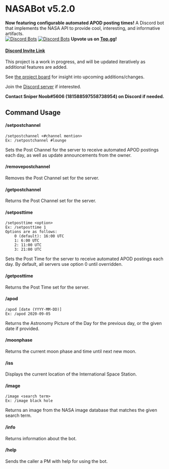 # NASABot v5.2.0
**Now featuring configurable automated APOD posting times!** A Discord bot that implements the NASA API to provide cool, interesting, and informative artifacts.\
[![Discord Bots](https://top.gg/api/widget/status/748775876077813881.svg)](https://top.gg/bot/748775876077813881)
[![Discord Bots](https://top.gg/api/widget/servers/748775876077813881.svg)](https://top.gg/bot/748775876077813881)
**Upvote us on [Top.gg](https://top.gg/bot/748775876077813881)!**

#### [Discord Invite Link](https://discord.com/api/oauth2/authorize?client_id=748775876077813881&permissions=2214710336&scope=applications.commands%20bot)

This project is a work in progress, and will be updated iteratively as additional features are added.

See [the project board](https://github.com/SniperNoob95/NASABot/projects/1) for insight into upcoming additions/changes.

Join the [Discord server](https://discord.gg/b4wS5q4) if interested.

**Contact Sniper Noob#5606 (181588597558738954) on Discord if needed.**

## Command Usage
#### /setpostchannel
	/setpostchannel <#channel mention>
    Ex: /setpostchannel #lounge
Sets the Post Channel for the server to receive automated APOD postings each day, as well as update announcements from the owner.

#### /removepostchannel
Removes the Post Channel set for the server.

#### /getpostchannel
Returns the Post Channel set for the server.

#### /setposttime
    /setposttime <option>
    Ex: /setposttime 1
    Options are as follows:
        0 (default): 16:00 UTC
        1: 6:00 UTC
        2: 11:00 UTC
        3: 21:00 UTC
Sets the Post Time for the server to receive automated APOD postings each day. By default, all servers use option 0 until overridden.

#### /getposttime
Returns the Post Time set for the server.

#### /apod
    /apod [date (YYYY-MM-DD)]
    Ex: /apod 2020-09-05
Returns the Astronomy Picture of the Day for the previous day, or the given date if provided.

#### /moonphase
Returns the current moon phase and time until next new moon.

#### /iss
Displays the current location of the International Space Station.

#### /image
    /image <search term>
    Ex: /image black hole
Returns an image from the NASA image database that matches the given search term.

#### /info
Returns information about the bot.

#### /help
Sends the caller a PM with help for using the bot.
